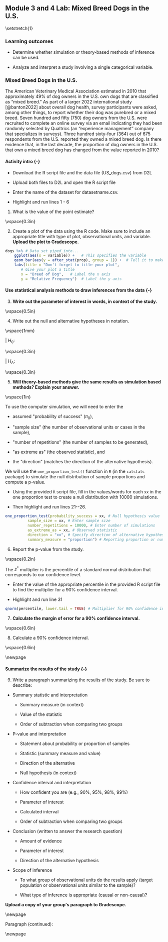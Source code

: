 ## Module 3 and 4 Lab:  Mixed Breed Dogs in the U.S.

\setstretch{1}

### Learning outcomes

* Determine whether simulation or theory-based methods of inference can be used.

* Analyze and interpret a study involving a single categorical variable.

### Mixed Breed Dogs in the U.S.

The American Veterinary Medical Association estimated in 2010 that approximately 49% of dog owners in the U.S. own dogs that are classified as “mixed breed.” As part of a larger 2022 international study [@banton2022] about overall dog health, survey participants were asked, among other things, to report whether their dog was purebred or a mixed breed.  Seven hundred and fifty (750) dog owners from the U.S. were recruited to complete an online survey via an email indicating they had been randomly selected by Qualtrics (an “experience management” company that specializes in surveys).  Three hundred sixty-four (364) out of 675 respondents from the U.S. reported they owned a mixed breed dog.  Is there evidence that, in the last decade, the proportion of dog owners in the U.S. that own a mixed breed dog has changed from the value reported in 2010? 

#### Activity intro {-}

* Download the R script file and the data file (US_dogs.csv) from D2L

* Upload both files to D2L and open the R script file

* Enter the name of the dataset for datasetname.csv.

* Highlight and run lines 1 - 6 

1.  What is the value of the point estimate?

\vspace{0.3in}

2. Create a plot of the data using the R code. Make sure to include an appropriate title with type of plot, observational units, and variable.  **Upload the plot to Gradescope**.


``` r
dogs %>% # Data set piped into...
    ggplot(aes(x = variable)) +   # This specifies the variable
    geom_bar(aes(y = after_stat(prop), group = 1)) +  # Tell it to make a bar plot with proportions
    labs(title = "Don't forget to title your plot",  
       # Give your plot a title
       x = "Breed of Dog",   # Label the x axis
       y = "Relative Frequency")  # Label the y axis
```

#### Use statistical analysis methods to draw inferences from the data {-}

3.  **Write out the parameter of interest in words, in context of the study.**  

\vspace{0.5in}

4.  Write out the null and alternative hypotheses in notation.

\vspace{1mm}

| $H_0:$

\vspace{0.3in}

| $H_A:$

\vspace{0.3in}

5. **Will theory-based methods give the same results as simulation based methods?  Explain your answer.**

\vspace{1in}

To use the computer simulation, we will need to enter the 

* assumed "probability of success" ($\pi_0$), 

* "sample size" (the number of observational units or cases in the sample),

* "number of repetitions" (the number of samples to be generated), 

* "as extreme as" (the observed statistic), and 

* the "direction" (matches the direction of the alternative hypothesis).

We will use the `one_proportion_test()` function in `R` (in the `catstats` package) to simulate the null distribution of sample proportions and compute a p-value. 

* Using the provided `R` script file, fill in the values/words for each `xx` in the one proportion test to create a null distribution with 10000 simulations. 

* Then highlight and run lines 21--26.


``` r
one_proportion_test(probability_success = xx, # Null hypothesis value
          sample_size = xx, # Enter sample size
          number_repetitions = 10000, # Enter number of simulations
          as_extreme_as = xx, # Observed statistic
          direction = "xx", # Specify direction of alternative hypothesis
          summary_measure = "proportion") # Reporting proportion or number of successes?
```
6. Report the p-value from the study.

\vspace{0.2in}

The $z^*$ multiplier is the percentile of a standard normal distribution that corresponds to our confidence level. 

* Enter the value of the appropriate percentile in the provided R script file to find the multiplier for a 90\% confidence interval. 

* Highlight and run line 31


``` r
qnorm(percentile, lower.tail = TRUE) # Multiplier for 90% confidence interval
```

7.  **Calculate the margin of error for a 90\% confidence interval.**

\vspace{0.6in}

8. Calculate a 90\% confidence interval.

\vspace{0.6in}

\newpage

#### Summarize the results of the study {-}

9. Write a paragraph summarizing the results of the study.  Be sure to describe:

* Summary statistic and interpretation

    * Summary measure (in context)
    
    * Value of the statistic 
    
    * Order of subtraction when comparing two groups

* P-value and interpretation

    * Statement about probability or proportion of samples
    
    * Statistic (summary measure and value)
    
    * Direction of the alternative 
    
    * Null hypothesis (in context) 

* Confidence interval and interpretation

    * How confident you are (e.g., 90%, 95%, 98%, 99%)
    
    * Parameter of interest
    
    * Calculated interval
    
    * Order of subtraction when comparing two groups

* Conclusion (written to answer the research question)

    * Amount of evidence
    
    * Parameter of interest 
    
    * Direction of the alternative hypothesis

* Scope of inference

    * To what group of observational units do the results apply (target population or observational units similar to the sample)?
	
    * What type of inference is appropriate (causal or non-causal)?

**Upload a copy of your group's paragraph to Gradescope.** 

\newpage

Paragraph (continued):

\newpage

